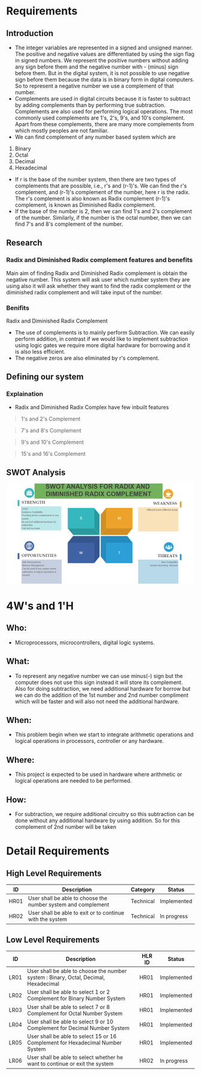 # Requirements

## Introduction
* The integer variables are represented in a signed and unsigned manner. The positive and negative values are differentiated by using the sign flag in signed numbers. We represent the positive numbers without adding any sign before them and the negative number with - (minus) sign before them. But in the digital system, it is not possible to use negative sign before them because the data is in binary form in digital computers. So to represent a negative number we use a complement of that number.
* Complements are used in digital circuits because it is faster to subtract by adding complements than by performing true subtraction. Complements are also used for performing logical operations. The most commonly used complements are 1's, 2's, 9's, and 10's complement. Apart from these complements, there are many more complements from which mostly peoples are not familiar.
* We can find complement of any number based system which are 
1. Binary
2. Octal
3. Decimal
4. Hexadecimal

* If r is the base of the number system, then there are two types of complements that are possible, i.e., r's and (r-1)'s. We can find the r's complement, and (r-1)'s complement of the number, here r is the radix. The r's complement is also known as Radix complement (r-1)'s complement, is known as Diminished Radix complement.
* If the base of the number is 2, then we can find 1's and 2's complement of the number. Similarly, if the number is the octal number, then we can find 7's and 8's complement of the number.

## Research
### Radix and Diminished Radix complement features and benefits

Main aim of finding Radix and Diminished Radix complement is obtain the negative number. This system will ask user which number system they are using also it will ask whether they want to find the radix complement or the diminished radix complement and will take input of the number.

### Benifits

Radix and Diminished Radix Complement 
* The use of complements is to mainly perform Subtraction. We can easily perform addition, in contrast if we would like to implement subtraction using logic gates we require more digital hardware for borrowing and it is also less efficient.
* The negative zeros are also eliminated by r's complement.  

## Defining our system
### Explaination
* Radix and Diminished Radix Complex have few inbuilt features 
> 1's and 2's Complement

> 7's and 8's Complement

> 9's and 10's Complement

> 15's and 16's Complement

## SWOT Analysis

![](https://github.com/yuktiPatel/MiniProject_261530/blob/main/1_Requirements/swot%20analysis.png)


# 4W's and 1'H

## Who:
* Microprocessors, microcontrollers, digital logic systems.

## What:
* To represent any negative number we can use minus(-) sign but the computer does not use this sign instead it will store its complement. Also for doing subtraction, we need additional hardware for borrow but we can do the addition of the 1st number and 2nd number compliment which will be faster and will also not need the additional hardware.

## When:
* This problem begin when we start to integrate arithmetic operations and logical operations in processors, controller or any hardware.

## Where:
* This project is expected to be used in hardware where arithmetic or logical operations are needed to be performed. 

## How:
* For subtraction, we require additional circuitry so this subtraction can be done without any additional hardware by using addition. So for this complement of 2nd number will be taken


# Detail Requirements

## High Level Requirements

| ID |Description | Category | Status |
| --------------- | --------------- | --------------- | ----------------- |
| HR01 | User shall be able to choose the number system and complement| Technical | Implemented |
| HR02 | User shall be able to exit or to continue with the system | Technical |  In progress |

## Low Level Requirements

| ID |Description | HLR ID | Status |
| --------------- | --------------- | --------------- | ----------------- |
| LR01 | User shall be able to choose the number system : Binary, Octal, Decimal, Hexadecimal| HR01 | Implemented |
| LR02 | User shall be able to select 1 or 2 Complement for Binary Number System | HR01 |  Implemented |
| LR03 | User shall be able to select 7 or 8 Complement for Octal Number System | HR01 |  Implemented |
| LR04 | User shall be able to select 9 or 10 Complement for Decimal Number System | HR01 |  Implemented |
| LR05 | User shall be able to select 15 or 16 Complement for Hexadecimal Number System | HR01 |  Implemented |
| LR06 | User shall be able to select whether he want to continue or exit the system | HR02 |  In progress |
